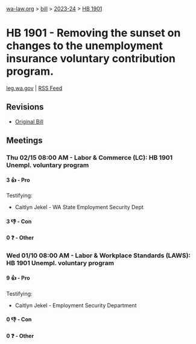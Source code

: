 [wa-law.org](/) > [bill](/bill/) > [2023-24](/bill/2023-24/) > [HB 1901](/bill/2023-24/hb/1901/)

# HB 1901 - Removing the sunset on changes to the unemployment insurance voluntary contribution program.
[leg.wa.gov](https://app.leg.wa.gov/billsummary?BillNumber=1901&Year=2023&Initiative=false) | [RSS Feed](./rss.xml)

## Revisions
* [Original Bill](1/)

## Meetings
### Thu 02/15 08:00 AM - Labor & Commerce (LC): HB 1901 Unempl. voluntary program
#### 3 👍 - Pro
Testifying:
* Caitlyn Jekel - WA State Employment Security Dept

#### 3 👎 - Con

#### 0 ❓ - Other

### Wed 01/10 08:00 AM - Labor & Workplace Standards (LAWS): HB 1901 Unempl. voluntary program
#### 9 👍 - Pro
Testifying:
* Caitlyn Jekel - Employment Security Department

#### 0 👎 - Con

#### 0 ❓ - Other
